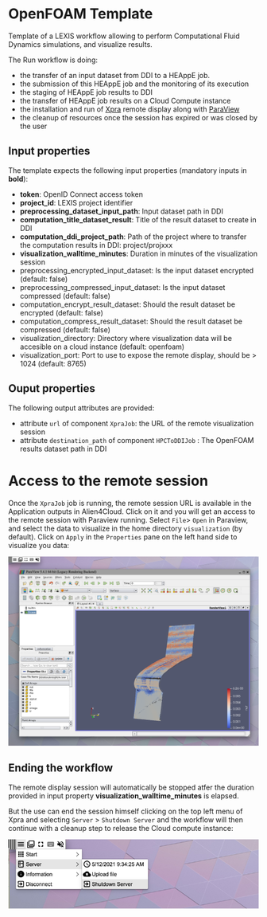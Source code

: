 # OpenFOAM Template

Template of a LEXIS workflow allowing to perform Computational Fluid Dynamics simulations,
and visualize results.

The Run workflow is doing:
* the transfer of an input dataset from DDI to a HEAppE job.
* the submission of this HEAppE job and the monitoring of its execution
* the staging of HEAppE job results to DDI
* the transfer of HEAppE job results on a Cloud Compute instance 
* the installation and run of [Xpra](https://xpra.org/) remote display along with [ParaView](https://www.paraview.org/)
* the cleanup of resources once the session has expired or was closed by the user

## Input properties

The template expects the following input properties (mandatory inputs in **bold**):
*  **token**: OpenID Connect access token
* **project_id**: LEXIS project identifier
* **preprocessing_dataset_input_path**: Input dataset path in DDI
* **computation_title_dataset_result**: Title of the result dataset to create in DDI
* **computation_ddi_project_path**: Path of the project where to transfer the computation results in DDI: project/projxxx
* **visualization_walltime_minutes**: Duration in minutes of the visualization session
* preprocessing_encrypted_input_dataset: Is the input dataset encrypted (default: false)
* preprocessing_compressed_input_dataset: Is the input dataset compressed (default: false)
* computation_encrypt_result_dataset: Should the result dataset be encrypted (default: false)
* computation_compress_result_dataset: Should the result dataset be compressed (default: false)
* visualization_directory: Directory where visualization data will be accesible on a cloud instance (default: openfoam)
* visualization_port: Port to use to expose the remote display, should be > 1024 (default: 8765)

## Ouput properties

The following output attributes are provided:
* attribute `url` of component `XpraJob`: the URL of the remote visualization session
* attribute `destination_path` of component `HPCToDDIJob` : The OpenFOAM results dataset path in DDI 

# Access to the remote session

Once the `XpraJob` job is running, the remote session URL is available in the Application outputs in Alien4Cloud.
Click on it and you will get an access to the remote session with Paraview running.
Select `File`> `Open` in Paraview, and select the data to visualize in the home directory `visualization` (by default).
Click on `Apply` in the `Properties` pane on the left hand side to visualize you data:

![Paraview](../../../visualization/applications/xpra/images/Paraview.png)

## Ending the workflow

The remote display session will automatically be stopped atfer the duration 
provided in input property **visualization_walltime_minutes** is elapsed.

But the use can end the session himself clicking on the top left menu of Xpra
and selecting `Server` > `Shutdown Server` and the workflow will then continue with a cleanup step
to release the Cloud compute instance:

![Xpra menu](../../../visualization/applications/xpra/images/Xpra_menu.png)

